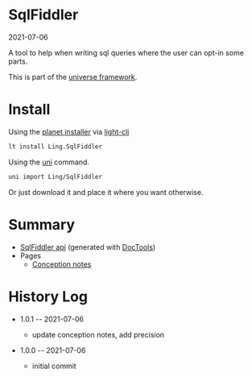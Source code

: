SqlFiddler
===========
2021-07-06



A tool to help when writing sql queries where the user can opt-in some parts.


This is part of the [universe framework](https://github.com/karayabin/universe-snapshot).


Install
==========

Using the [planet installer](https://github.com/lingtalfi/Light_PlanetInstaller) via [light-cli](https://github.com/lingtalfi/Light_Cli)
```bash
lt install Ling.SqlFiddler
```

Using the [uni](https://github.com/lingtalfi/universe-naive-importer) command.
```bash
uni import Ling/SqlFiddler
```

Or just download it and place it where you want otherwise.






Summary
===========
- [SqlFiddler api](https://github.com/lingtalfi/SqlFiddler/blob/master/doc/api/Ling/SqlFiddler.md) (generated with [DocTools](https://github.com/lingtalfi/DocTools))
- Pages
    - [Conception notes](https://github.com/lingtalfi/SqlFiddler/blob/master/doc/pages/conception-notes.md)






History Log
=============

- 1.0.1 -- 2021-07-06

    - update conception notes, add precision
  
- 1.0.0 -- 2021-07-06

    - initial commit